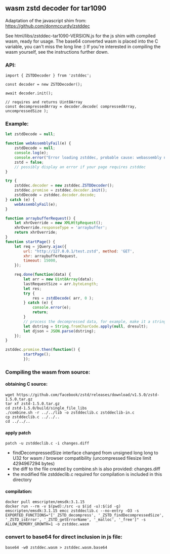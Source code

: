 ## wasm zstd decoder for tar1090

Adaptation of the javascript shim from: https://github.com/donmccurdy/zstddec

See html/libs/zstddec-tar1090-VERSION.js for the js shim with compiled wasm, ready for usage.
The base64 converted wasm is placed into the C variable, you can't miss the long line :)
If you're interested in compiling the wasm yourself, see the instructions further down.

### API:
```
import { ZSTDDecoder } from 'zstddec';

const decoder = new ZSTDDecoder();

await decoder.init();

// requires and returns Uint8Array
const decompressedArray = decoder.decode( compressedArray, uncompressedSize );
```

### Example:

```js
let zstdDecode = null;

function webAssemblyFail(e) {
    zstdDecode = null;
    console.log(e);
    console.error("Error loading zstddec, probable cause: webassembly not present or not working");
    zstd = false;
    // possibly display an error if your page requires zstddec
}

try {
    zstddec.decoder = new zstddec.ZSTDDecoder();
    zstddec.promise = zstddec.decoder.init();
    zstdDecode = zstddec.decoder.decode;
} catch (e) {
    webAssemblyFail(e);
}

function arraybufferRequest() {
    let xhrOverride = new XMLHttpRequest();
    xhrOverride.responseType = 'arraybuffer';
    return xhrOverride;
}
function startPage() {
    let req = jQuery.ajax({
        url: "http://127.0.0.1/test.zstd", method: 'GET',
        xhr: arraybufferRequest,
        timeout: 15000,
    });

    req.done(function(data) {
        let arr = new Uint8Array(data);
        lastRequestSize = arr.byteLength;
        let res;
        try {
            res = zstdDecode( arr, 0 );
        } catch (e) {
            console.error(e);
            return;
        }
        // process the decompressed data, for example, make it a string and parse as json:
        let dstring = String.fromCharCode.apply(null, dresult);
        let djson = JSON.parse(dstring);
    });
}

zstddec.promise.then(function() {
        startPage();
        });
```

### Compiling the wasm from source:

#### obtaining C source:
```
wget https://github.com/facebook/zstd/releases/download/v1.5.0/zstd-1.5.0.tar.gz
tar xf zstd-1.5.0.tar.gz
cd zstd-1.5.0/build/single_file_libs
./combine.sh -r ../../lib -o zstddeclib.c zstddeclib-in.c
cp zstddeclib.c ../../..
cd ../../..
```

#### apply patch

```
patch -u zstddeclib.c -i changes.diff
```
* findDecompressedSize interface changed from unsigned long long to U32 for wasm / browser compatibility (uncompressed filesize limit 4294967294 bytes)
* the diff to the file created by combine.sh is also provided: changes.diff
* the modified file zstddeclib.c required for compilation is included in this directory

#### compilation:
```
docker pull emscripten/emsdk:3.1.15
docker run --rm -v $(pwd):/src -u $(id -u):$(id -g) emscripten/emsdk:3.1.15 emcc zstddeclib.c --no-entry -O3 -s EXPORTED_FUNCTIONS="['_ZSTD_decompress', '_ZSTD_findDecompressedSize', '_ZSTD_isError', '_ZSTD_getErrorName', '_malloc', '_free']" -s ALLOW_MEMORY_GROWTH=1 -o zstddec.wasm
```

### convert to base64 for direct inclusion in js file:
```
base64 -w0 zstddec.wasm > zstddec.wasm.base64
```
